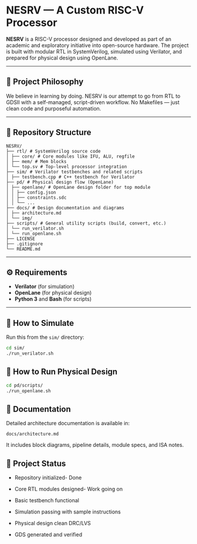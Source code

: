 # NESRV — A Custom RISC-V Processor

**NESRV** is a RISC-V processor designed and developed as part of an academic and exploratory initiative into open-source hardware. The project is built with modular RTL in SystemVerilog, simulated using Verilator, and prepared for physical design using OpenLane.

---

## 🧠 Project Philosophy

We believe in learning by doing. NESRV is our attempt to go from RTL to GDSII with a self-managed, script-driven workflow. No Makefiles — just clean code and purposeful automation.

---

## 🧱 Repository Structure

```
NESRV/
├── rtl/ # SystemVerilog source code
│ ├── core/ # Core modules like IFU, ALU, regfile
│ ├── mem/ # Mem blocks
│ └── top.sv # Top-level processor integration
├── sim/ # Verilator testbenches and related scripts
│ ├── testbench.cpp # C++ testbench for Verilator
├── pd/ # Physical design flow (OpenLane)
│ ├── openlane/ # OpenLane design folder for top module
│ │ ├── config.json
│ │ ├── constraints.sdc
│ │ └── ...
├── docs/ # Design documentation and diagrams
│ ├── architecture.md
│ └── img/
├── scripts/ # General utility scripts (build, convert, etc.)
│ └── run_verilator.sh
│ └── run_openlane.sh
├── LICENSE
├── .gitignore
└── README.md
```

---

## ⚙️ Requirements

- **Verilator** (for simulation)
- **OpenLane** (for physical design)
- **Python 3** and **Bash** (for scripts)

---

## 🚀 How to Simulate

Run this from the `sim/` directory:

```bash
cd sim/
./run_verilator.sh
```

## 🧱 How to Run Physical Design

```bash
cd pd/scripts/
./run_openlane.sh
```

## 📘 Documentation

Detailed architecture documentation is available in:
```
docs/architecture.md
```
It includes block diagrams, pipeline details, module specs, and ISA notes.

## 🚧 Project Status

* Repository initialized- Done

* Core RTL modules designed- Work going on

* Basic testbench functional

* Simulation passing with sample instructions

* Physical design clean DRC/LVS

* GDS generated and verified
